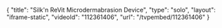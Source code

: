 {
    "title": "Silk'n ReVit Microdermabrasion Device",
    "type": "solo",
    "layout": "iframe-static",
    "videoId": "112361406",
    "url": "\/tvpembed\/112361406"
}